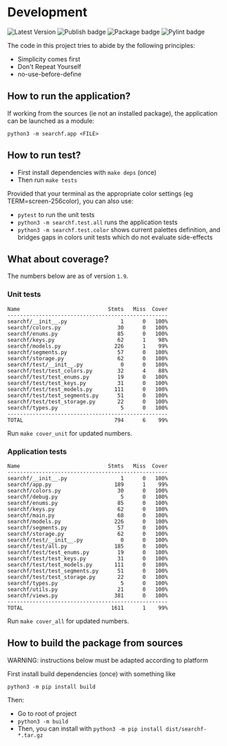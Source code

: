 # Development

![Latest Version](https://img.shields.io/pypi/v/searchf)
![Publish badge](https://github.com/human3/searchf/actions/workflows/python-publish.yml/badge.svg)
![Package badge](https://github.com/human3/searchf/actions/workflows/python-package.yml/badge.svg)
![Pylint badge](https://github.com/human3/searchf/actions/workflows/pylint.yml/badge.svg)

The code in this project tries to abide by the following principles:

- Simplicity comes first
- Don't Repeat Yourself
- no-use-before-define

## How to run the application?

If working from the sources (ie not an installed package), the application can be launched as a module:

`python3 -m searchf.app <FILE>`

## How to run test?

- First install dependencies with `make deps` (once)
- Then run `make tests`

Provided that your terminal as the appropriate color settings
(eg TERM=screen-256color), you can also use:

- `pytest` to run the unit tests
- `python3 -m searchf.test.all` runs the application tests
- `python3 -m searchf.test.color` shows current palettes definition, and bridges gaps in colors unit tests which do not evaluate side-effects

## What about coverage?

The numbers below are as of version `1.9`.

### Unit tests

```
Name                            Stmts   Miss  Cover
---------------------------------------------------
searchf/__init__.py                 1      0   100%
searchf/colors.py                  30      0   100%
searchf/enums.py                   85      0   100%
searchf/keys.py                    62      1    98%
searchf/models.py                 226      1    99%
searchf/segments.py                57      0   100%
searchf/storage.py                 62      0   100%
searchf/test/__init__.py            0      0   100%
searchf/test/test_colors.py        32      4    88%
searchf/test/test_enums.py         19      0   100%
searchf/test/test_keys.py          31      0   100%
searchf/test/test_models.py       111      0   100%
searchf/test/test_segments.py      51      0   100%
searchf/test/test_storage.py       22      0   100%
searchf/types.py                    5      0   100%
---------------------------------------------------
TOTAL                             794      6    99%
```

Run `make cover_unit` for updated numbers.

### Application tests

```
Name                            Stmts   Miss  Cover
---------------------------------------------------
searchf/__init__.py                 1      0   100%
searchf/app.py                    189      1    99%
searchf/colors.py                  30      0   100%
searchf/debug.py                    5      0   100%
searchf/enums.py                   85      0   100%
searchf/keys.py                    62      0   100%
searchf/main.py                    68      0   100%
searchf/models.py                 226      0   100%
searchf/segments.py                57      0   100%
searchf/storage.py                 62      0   100%
searchf/test/__init__.py            0      0   100%
searchf/test/all.py               185      0   100%
searchf/test/test_enums.py         19      0   100%
searchf/test/test_keys.py          31      0   100%
searchf/test/test_models.py       111      0   100%
searchf/test/test_segments.py      51      0   100%
searchf/test/test_storage.py       22      0   100%
searchf/types.py                    5      0   100%
searchf/utils.py                   21      0   100%
searchf/views.py                  381      0   100%
---------------------------------------------------
TOTAL                            1611      1    99%
```

Run `make cover_all` for updated numbers.

## How to build the package from sources

WARNING: instructions below must be adapted according to platform

First install build dependencies (once) with something like

`python3 -m pip install build`

Then:

- Go to root of project
- `python3 -m build`
- Then, you can install with `python3 -m pip install dist/searchf-*.tar.gz`
